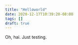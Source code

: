 ```yaml
---
title: "Helloworld"
date: 2020-12-17T10:39:20-08:00
tags: []
draft: true
---
```


Oh, hai. Just testing.

<!--more-->
